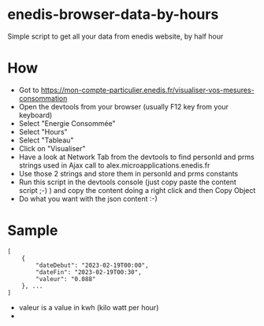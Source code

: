 # enedis-browser-data-by-hours

Simple script to get all your data from enedis website, by half hour

# How

 * Got to https://mon-compte-particulier.enedis.fr/visualiser-vos-mesures-consommation
 * Open the devtools from your browser (usually F12 key from your keyboard)
 * Select "Energie Consommée"
 * Select "Hours"
 * Select "Tableau"
 * Click on "Visualiser"
 * Have a look at Network Tab from the devtools to find personId and prms strings used in Ajax call to alex.microapplications.enedis.fr
 * Use those 2 strings and store them in personId and prms constants
 * Run this script in the devtools console (just copy paste the content script ;-) ) and copy the content doing a right click and then Copy Object
 * Do what you want with the json content :-)
 
# Sample 

```
[
    {
        "dateDebut": "2023-02-19T00:00",
        "dateFin": "2023-02-19T00:30",
        "valeur": "0.088"
    }, ...
]
```
* valeur is a value in kwh (kilo watt per hour)
* 
